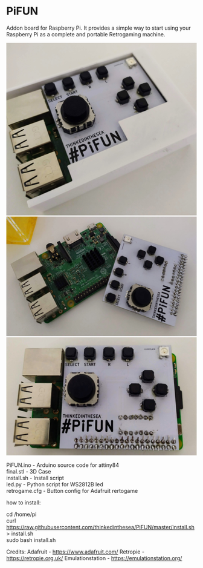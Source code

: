 # PiFUN

Addon board for Raspberry Pi. It provides a simple way to start using your Raspberry Pi as a complete and portable Retrogaming machine.  

  
![Screenshot](/images/IMG_20200110_174037.jpg)  
![Screenshot](/images/IMG_20200110_173826.jpg)  
![Screenshot](/images/IMG_20200110_173849.jpg)  
    
PiFUN.ino       -   Arduino source code for attiny84   
final.stl       -   3D Case   
install.sh      -   Install script   
led.py          -   Python script for WS2812B led   
retrogame.cfg   -   Button config for Adafruit rertogame  
  
  
how to install:

cd /home/pi\
curl https://raw.githubusercontent.com/thinkedinthesea/PiFUN/master/install.sh > install.sh\
sudo bash install.sh
  
  
Credits:
Adafruit - https://www.adafruit.com/
Retropie - https://retropie.org.uk/
Emulationstation - https://emulationstation.org/

